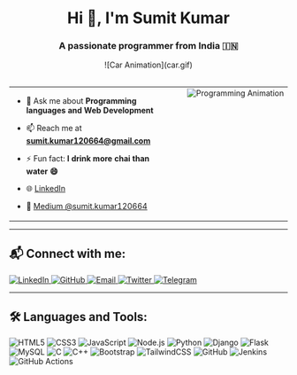 <h1 align="center">Hi 👋, I'm Sumit Kumar</h1>
<h3 align="center">A passionate programmer from India 🇮🇳</h3>

<div align="center">
 ![Car Animation](car.gif)


</div>

<br/>

<table>
  <tr>
    <td width="60%" valign="top">

- 💬 Ask me about **Programming languages and Web Development**  
- 📫 Reach me at **sumit.kumar120664@gmail.com**  
- ⚡ Fun fact: **I drink more chai than water 😄**  
- 🌐 [LinkedIn](https://www.linkedin.com/in/sumit-kumar2004/)  
- 📝 [Medium @sumit.kumar120664](https://medium.com/@sumit.kumar120664)

    </td>
    <td width="40%" valign="top" align="right">
      <img src="https://media.giphy.com/media/3o7aD6tbFmx0o4f6UE/giphy.gif" width="300" alt="Programming Animation"/>
    </td>
  </tr>
</table>

---

## 📬 Connect with me:

<p align="left">
  <a href="https://www.linkedin.com/in/sumit-kumar2004" target="_blank">
    <img src="https://img.icons8.com/color/48/000000/linkedin.png" alt="LinkedIn"/>
  </a>
  <a href="https://github.com/sumitkr-2" target="_blank">
    <img src="https://img.icons8.com/ios-glyphs/48/000000/github.png" alt="GitHub"/>
  </a>
  <a href="mailto:sumit.kumar120664@gmail.com" target="_blank">
    <img src="https://img.icons8.com/color/48/000000/gmail--v1.png" alt="Email"/>
  </a>
  <a href="https://twitter.com/collageuse2004" target="_blank">
    <img src="https://img.icons8.com/color/48/000000/twitter--v1.png" alt="Twitter"/>
  </a>
  <a href="https://t.me/sumit_kr_2" target="_blank">
    <img src="https://img.icons8.com/color/48/000000/telegram-app--v1.png" alt="Telegram"/>
  </a>
</p>

---

## 🛠️ Languages and Tools:
<p>
  <img src="https://img.icons8.com/color/48/000000/html-5--v1.png" alt="HTML5" title="HTML5" />
  <img src="https://img.icons8.com/color/48/000000/css3.png" alt="CSS3" title="CSS3" />
  <img src="https://img.icons8.com/color/48/000000/javascript--v1.png" alt="JavaScript" title="JavaScript" />
  <img src="https://img.icons8.com/color/48/000000/nodejs.png" alt="Node.js" title="Node.js" />
  <img src="https://img.icons8.com/color/48/000000/python--v1.png" alt="Python" title="Python" />
  <img src="https://img.icons8.com/color/48/000000/django.png" alt="Django" title="Django" />
  <img src="https://img.icons8.com/color/48/000000/flask.png" alt="Flask" title="Flask" />
  <img src="https://img.icons8.com/color/48/000000/mysql-logo.png" alt="MySQL" title="MySQL" />
  <img src="https://img.icons8.com/color/48/000000/c-programming.png" alt="C" title="C" />
  <img src="https://img.icons8.com/color/48/000000/c-plus-plus-logo.png" alt="C++" title="C++" />
  <img src="https://img.icons8.com/color/48/000000/bootstrap.png" alt="Bootstrap" title="Bootstrap" />
  <img src="https://img.icons8.com/color/48/000000/tailwindcss.png" alt="TailwindCSS" title="TailwindCSS" />
  <img src="https://img.icons8.com/color/48/000000/github.png" alt="GitHub" title="GitHub" />
  <img src="https://img.icons8.com/color/48/000000/jenkins.png" alt="Jenkins" title="Jenkins" />
  <img src="https://cdn.jsdelivr.net/gh/devicons/devicon/icons/githubactions/githubactions-original.svg" alt="GitHub Actions" title="GitHub Actions" width="48" height="48" />
</p>
